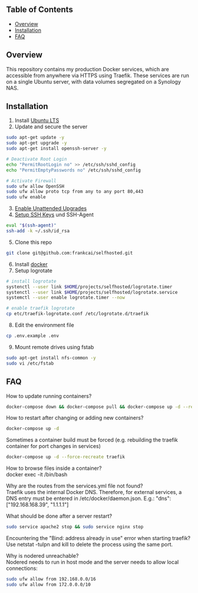 ## Table of Contents
- [Overview](#overview)
- [Installation](#installation)
- [FAQ](#faq)

## Overview
This repository contains my production Docker services, which are accessible from anywhere via HTTPS using Traefik. These services are run on a single Ubuntu server, with data volumes segregated on a Synology NAS.

## Installation
1. Install [Ubuntu LTS](https://releases.ubuntu.com/)
2. Update and secure the server
```bash
sudo apt-get update -y
sudo apt-get upgrade -y
sudo apt-get install openssh-server -y

# Deactivate Root Login
echo "PermitRootLogin no" >> /etc/ssh/sshd_config 
echo "PermitEmptyPasswords no" /etc/ssh/sshd_config

# Activate Firewall
sudo ufw allow OpenSSH
sudo ufw allow proto tcp from any to any port 80,443
sudo ufw enable
```
3. [Enable Unattended Upgrades](https://help.ubuntu.com/community/AutomaticSecurityUpdates)
4. [Setup SSH Keys](https://docs.github.com/en/github/authenticating-to-github/connecting-to-github-with-ssh/generating-a-new-ssh-key-and-adding-it-to-the-ssh-agent#) und SSH-Agent 
```bash
eval "$(ssh-agent)"
ssh-add -k ~/.ssh/id_rsa
```
5. Clone this repo
```bash
git clone git@github.com:frankcai/selfhosted.git
```
6. Install [docker](https://docs.docker.com/engine/install/ubuntu/)
7. Setup logrotate
```bash
# install logrotate
systenctl --user link $HOME/projects/selfhosted/logrotate.timer
systenctl --user link $HOME/projects/selfhosted/logrotate.service
systemctl --user enable logrotate.timer --now

# enable traefik logrotate
cp etc/traefik-logrotate.conf /etc/logrotate.d/traefik
```
8. Edit the environment file
```bash
cp .env.example .env
```
9. Mount remote drives using fstab
```bash
sudo apt-get install nfs-common -y
sudo vi /etc/fstab
```

## FAQ
How to update running containers?
```bash
docker-compose down && docker-compose pull && docker-compose up -d --remove-orphans && docker image prune -a -f 
```
How to restart after changing or adding new containers?
```bash
docker-compose up -d
```
Sometimes a container build must be forced (e.g. rebuilding the traefik container for port changes in services)
```bash
docker-compose up -d --force-recreate traefik
```

How to browse files inside a container?  
docker exec -it <containername> /bin/bash

Why are the routes from the services.yml file not found?  
Traefik uses the internal Docker DNS. Therefore, for external services, a DNS entry must be entered in /etc/docker/daemon.json. E.g.: "dns": ["192.168.168.39", "1.1.1.1"]

What should be done after a server restart?
```bash
sudo service apache2 stop && sudo service nginx stop 
```

Encountering the "Bind: address already in use" error when starting traefik?    
Use netstat -tulpn and kill <pid> to delete the process using the same port.

Why is nodered unreachable?  
Nodered needs to run in host mode and the server needs to allow local connections:
```bash
sudo ufw allow from 192.168.0.0/16
sudo ufw allow from 172.0.0.0/10
```